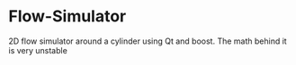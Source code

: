 # Flow-Simulator
2D flow simulator around a cylinder using Qt and boost. The math behind it is very unstable
